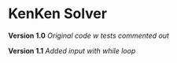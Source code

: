 # KenKen Solver

**Version 1.0**
*Original code w tests commented out*

**Version 1.1**
*Added input with while loop*
